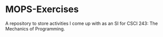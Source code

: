 # MOPS-Exercises

A repository to store activities I come up with as an SI for CSCI 243: The Mechanics of Programming.
